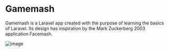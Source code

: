 # Gamemash

Gamemash is a Laravel app created with the purpose of learning the basics of Laravel.
Its design has inspiration by the Mark Zuckerberg 2003 application Facemash.



![image](https://github.com/hoxuro/gamemash/assets/86883781/e37c4c69-e34d-48af-93b8-482683986c3d)
